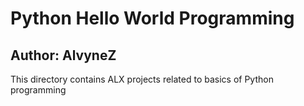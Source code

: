 # Python Hello World Programming
## Author: AlvyneZ
This directory contains ALX projects related to basics of Python programming
